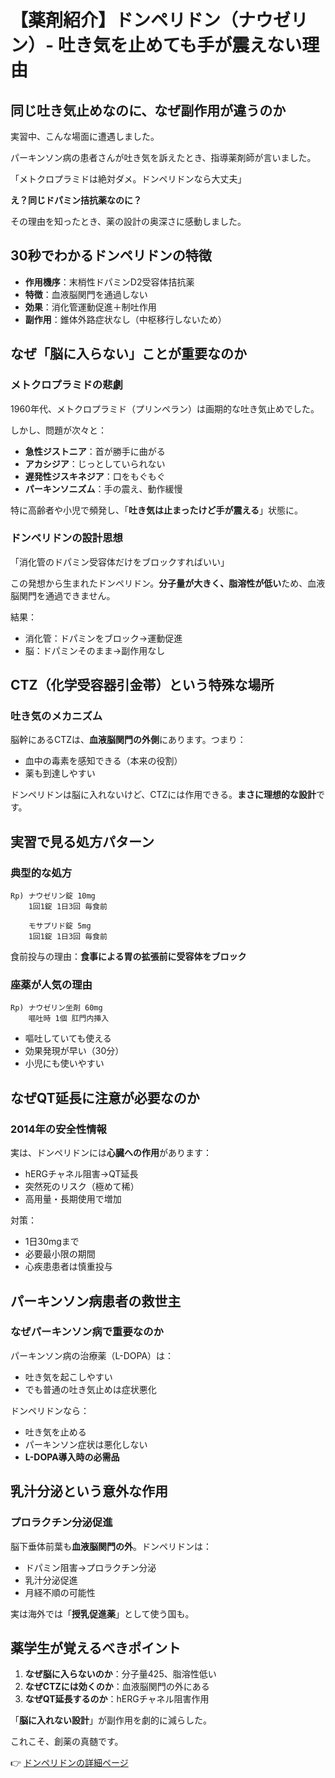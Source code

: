 # 【薬剤紹介】ドンペリドン（ナウゼリン）- 吐き気を止めても手が震えない理由

## 同じ吐き気止めなのに、なぜ副作用が違うのか

実習中、こんな場面に遭遇しました。

パーキンソン病の患者さんが吐き気を訴えたとき、指導薬剤師が言いました。

「メトクロプラミドは絶対ダメ。ドンペリドンなら大丈夫」

**え？同じドパミン拮抗薬なのに？**

その理由を知ったとき、薬の設計の奥深さに感動しました。

## 30秒でわかるドンペリドンの特徴

- **作用機序**：末梢性ドパミンD2受容体拮抗薬
- **特徴**：血液脳関門を通過しない
- **効果**：消化管運動促進＋制吐作用
- **副作用**：錐体外路症状なし（中枢移行しないため）

## なぜ「脳に入らない」ことが重要なのか

### メトクロプラミドの悲劇

1960年代、メトクロプラミド（プリンペラン）は画期的な吐き気止めでした。

しかし、問題が次々と：

- **急性ジストニア**：首が勝手に曲がる
- **アカシジア**：じっとしていられない
- **遅発性ジスキネジア**：口をもぐもぐ
- **パーキンソニズム**：手の震え、動作緩慢

特に高齢者や小児で頻発し、「**吐き気は止まったけど手が震える**」状態に。

### ドンペリドンの設計思想

「消化管のドパミン受容体だけをブロックすればいい」

この発想から生まれたドンペリドン。**分子量が大きく、脂溶性が低い**ため、血液脳関門を通過できません。

結果：
- 消化管：ドパミンをブロック→運動促進
- 脳：ドパミンそのまま→副作用なし

## CTZ（化学受容器引金帯）という特殊な場所

### 吐き気のメカニズム

脳幹にあるCTZは、**血液脳関門の外側**にあります。つまり：

- 血中の毒素を感知できる（本来の役割）
- 薬も到達しやすい

ドンペリドンは脳に入れないけど、CTZには作用できる。**まさに理想的な設計**です。

## 実習で見る処方パターン

### 典型的な処方

```
Rp) ナウゼリン錠 10mg
    1回1錠 1日3回 毎食前
    
    モサプリド錠 5mg
    1回1錠 1日3回 毎食前
```

食前投与の理由：**食事による胃の拡張前に受容体をブロック**

### 座薬が人気の理由

```
Rp) ナウゼリン坐剤 60mg
    嘔吐時 1個 肛門内挿入
```

- 嘔吐していても使える
- 効果発現が早い（30分）
- 小児にも使いやすい

## なぜQT延長に注意が必要なのか

### 2014年の安全性情報

実は、ドンペリドンには**心臓への作用**があります：

- hERGチャネル阻害→QT延長
- 突然死のリスク（極めて稀）
- 高用量・長期使用で増加

対策：
- 1日30mgまで
- 必要最小限の期間
- 心疾患患者は慎重投与

## パーキンソン病患者の救世主

### なぜパーキンソン病で重要なのか

パーキンソン病の治療薬（L-DOPA）は：
- 吐き気を起こしやすい
- でも普通の吐き気止めは症状悪化

ドンペリドンなら：
- 吐き気を止める
- パーキンソン症状は悪化しない
- **L-DOPA導入時の必需品**

## 乳汁分泌という意外な作用

### プロラクチン分泌促進

脳下垂体前葉も**血液脳関門の外**。ドンペリドンは：

- ドパミン阻害→プロラクチン分泌
- 乳汁分泌促進
- 月経不順の可能性

実は海外では「**授乳促進薬**」として使う国も。

## 薬学生が覚えるべきポイント

1. **なぜ脳に入らないのか**：分子量425、脂溶性低い
2. **なぜCTZには効くのか**：血液脳関門の外にある
3. **なぜQT延長するのか**：hERGチャネル阻害作用

「**脳に入れない設計**」が副作用を劇的に減らした。

これこそ、創薬の真髄です。

👉 [ドンペリドンの詳細ページ](https://penwitmi.github.io/okusuri_note/drugs/domperidone.html)